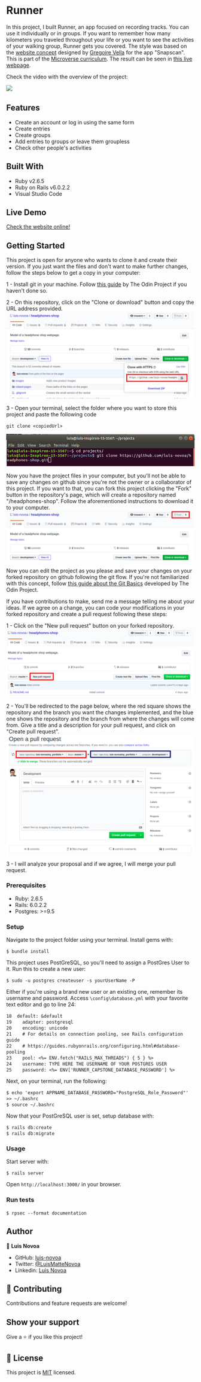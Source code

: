 # Runner

In this project, I built Runner, an app focused on recording tracks. You can use it individually or in groups. If you want to remember how many kilometers you traveled throughout your life or you want to see the activities of your walking group, Runner gets you covered.  The style was based on the [website concept](https://www.behance.net/gallery/19759151/Snapscan-iOs-design-and-branding) designed by [Gregoire Vella](https://www.behance.net/gregoirevella) for the app "Snapscan".  This is part of the [Microverse curriculum](https://www.microverse.org/#world-class-curriculum). The result can be seen in [this live webpage](https://runnerln.herokuapp.com/).

Check the video with the overview of the project:

[![](https://img.youtube.com/vi/Mpn0cbfoykM/0.jpg)](https://www.youtube.com/watch?v=Mpn0cbfoykM "Click to play on Youtube.com")

## Features
- Create an account or log in using the same form
- Create entries
- Create groups
- Add entries to groups or leave them groupless
- Check other people's activities

## 

## Built With

- Ruby v2.6.5
- Ruby on Rails v6.0.2.2
- Visual Studio Code

## Live Demo

[Check the website online!](https://runnerln.herokuapp.com/)

## Getting Started

This project is open for anyone who wants to clone it and create their version. If you just want the files and don't want to make further changes, follow the steps below to get a copy in your computer:

1 - Install git in your machine. Follow [this guide](https://www.theodinproject.com/courses/web-development-101/lessons/setting-up-git) by The Odin Project if you haven't done so.

2 - On this repository, click on the "Clone or download" button and copy the URL address provided.
![Clone or Download button expanded](./app/assets/readme-imgs/step1.png)

3 - Open your terminal, select the folder where you want to store this project and paste the following code
```
git clone <copiedUrl>
```
![Terminal with the required code](./app/assets/readme-imgs/step2.png)

Now you have the project files in your computer, but you'll not be able to save any changes on github since you're not the owner or a collaborator of this project. If you want to that, you can fork this project clicking the "Fork" button in the repository's page, which will create a repository named "<yourUserName>/headphones-shop". Follow the aforementioned instructions to download it to your computer.
![Fork button highlight](./app/assets/readme-imgs/step3.png)

Now you can edit the project as you please and save your changes on your forked repository on github following the git flow. If you're not familiarized with this concept, follow [this guide about the Git Basics](https://www.theodinproject.com/courses/web-development-101/lessons/git-basics) developed by The Odin Project.

If you have contributions to make, send me a message telling me about your ideas. If we agree on a change, you can code your modifications in your forked repository and create a pull request following these steps:

1 - Click on the "New pull request" button on your forked repository.
![New pull request button highlight](./app/assets/readme-imgs/step4.png)

2 - You'll be redirected to the page below, where the red square shows the repository and the branch you want the changes implemented, and the blue one shows the repository and the branch from where the changes will come from. Give a title and a description for your pull request, and click on "Create pull request".
![New pull request page](./app/assets/readme-imgs/step5.png)

3 - I will analyze your proposal and if we agree, I will merge your pull request.

### Prerequisites

- Ruby: 2.6.5
- Rails: 6.0.2.2
- Postgres: >=9.5

### Setup

Navigate to the project folder using your terminal.
Install gems with:

```
$ bundle install
```
This project uses PostGreSQL, so you'll need to assign a PostGres User to it. Run this to create a new user:

```
$ sudo -u postgres createuser -s yourUserName -P
```

Either if you're using a brand new user or an existing one, remember its username and password. Access `\config\database.yml` with your favorite text editor and go to line 24:

```
18  default: &default
19    adapter: postgresql
20    encoding: unicode
21    # For details on connection pooling, see Rails configuration guide
22    # https://guides.rubyonrails.org/configuring.html#database-pooling
23    pool: <%= ENV.fetch("RAILS_MAX_THREADS") { 5 } %>
24    username: TYPE HERE THE USERNAME OF YOUR POSTGRES USER
25    password: <%= ENV['RUNNER_CAPSTONE_DATABASE_PASSWORD'] %>
```

Next, on your terminal, run the following:

```
$ echo 'export APPNAME_DATABASE_PASSWORD="PostgreSQL_Role_Password"' >> ~/.bashrc
$ source ~/.bashrc
```

Now that your PostGreSQL user is set, setup database with:

```
$ rails db:create
$ rails db:migrate
```

### Usage

Start server with:

```
$ rails server
```

Open `http://localhost:3000/` in your browser.

### Run tests

```
$ rpsec --format documentation
```

## Author

👤 **Luis Novoa**

- GitHub: [luis-novoa](https://github.com/luis-novoa)
- Twitter: [@LuisMatteNovoa](https://twitter.com/LuisMatteNovoa)
- Linkedin: [Luis Novoa](https://www.linkedin.com/in/luismattenovoa/)

## 🤝 Contributing

Contributions and feature requests are welcome!

## Show your support

Give a ⭐️ if you like this project!

## 📝 License

This project is [MIT](./LICENSE) licensed.

